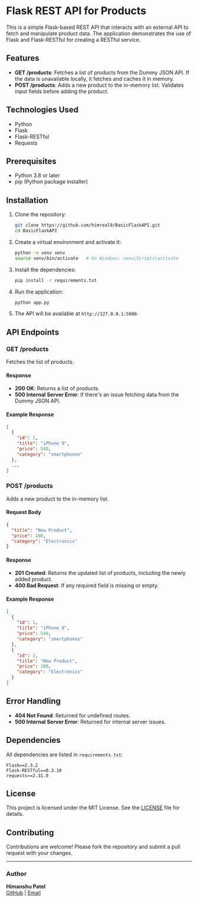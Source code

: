 # Flask REST API for Products

This is a simple Flask-based REST API that interacts with an external API to fetch and manipulate product data. The application demonstrates the use of Flask and Flask-RESTful for creating a RESTful service.

## Features

- **GET /products**: Fetches a list of products from the Dummy JSON API. If the data is unavailable locally, it fetches and caches it in memory.
- **POST /products**: Adds a new product to the in-memory list. Validates input fields before adding the product.

## Technologies Used

- Python
- Flask
- Flask-RESTful
- Requests

## Prerequisites

- Python 3.8 or later
- pip (Python package installer)

## Installation

1. Clone the repository:

   ```bash
   git clone https://github.com/himreal9/BasicFlaskAPI.git
   cd BasicFlaskAPI
   ```

2. Create a virtual environment and activate it:

   ```bash
   python -m venv venv
   source venv/bin/activate   # On Windows: venv\Scripts\activate
   ```

3. Install the dependencies:

   ```bash
   pip install -r requirements.txt
   ```

4. Run the application:

   ```bash
   python app.py
   ```

5. The API will be available at `http://127.0.0.1:5000`.

## API Endpoints

### **GET /products**

Fetches the list of products.

#### Response

- **200 OK**: Returns a list of products.
- **500 Internal Server Error**: If there's an issue fetching data from the Dummy JSON API.

#### Example Response

```json
[
  {
    "id": 1,
    "title": "iPhone 9",
    "price": 549,
    "category": "smartphones"
  },
  ...
]
```

### **POST /products**

Adds a new product to the in-memory list.

#### Request Body

```json
{
  "title": "New Product",
  "price": 100,
  "category": "Electronics"
}
```

#### Response

- **201 Created**: Returns the updated list of products, including the newly added product.
- **400 Bad Request**: If any required field is missing or empty.

#### Example Response

```json
[
  {
    "id": 1,
    "title": "iPhone 9",
    "price": 549,
    "category": "smartphones"
  },
  {
    "id": 2,
    "title": "New Product",
    "price": 100,
    "category": "Electronics"
  }
]
```

## Error Handling

- **404 Not Found**: Returned for undefined routes.
- **500 Internal Server Error**: Returned for internal server issues.

## Dependencies

All dependencies are listed in `requirements.txt`:

```plaintext
Flask==2.3.2
Flask-RESTful==0.3.10
requests==2.31.0
```

## License

This project is licensed under the MIT License. See the [LICENSE](LICENSE) file for details.

## Contributing

Contributions are welcome! Please fork the repository and submit a pull request with your changes.

---

### Author

**Himanshu Patel**  
[GitHub](https://github.com/himreal9) | [Email](mailto:himreal9@gmail.com)
